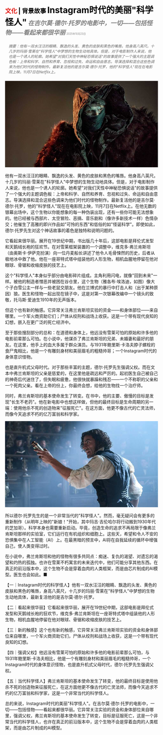 <span style="color:#E3120B; font-size:14.9pt; font-weight:bold;">文化</span> <span style="color:#000000; font-size:14.9pt; font-weight:bold;">| 背景故事</span>
<span style="color:#000000; font-size:21.0pt; font-weight:bold;">Instagram时代的美丽"科学怪人"</span>
<span style="color:#808080; font-size:14.9pt; font-weight:bold; font-style:italic;">在吉尔莫·德尔·托罗的电影中，一切——包括怪物——看起来都很华丽</span>
<span style="color:#808080; font-size:6.2pt;">2025年10月23日</span>

<div style="padding:8px 12px; color:#666; font-size:9.0pt; font-style:italic; margin:12px 0;">摘要：他有一双水汪汪的眼睛、飘逸的头发、黄色的皮肤和黑色的嘴唇。他身高八英尺。十几岁的玛丽·雪莱在"科学怪人"中梦想的生物生动地具体。但是，对于电影制作人来说，他也是一个诱人的轮廓。她希望"对我们天性中神秘恐惧说话"的故事提供了一个强大的主题调色板：上帝和科学、自然和养育、忽视和过失、命运和自由意志。导演选择和混合这些色调来为他们时代的怪物制作。最新复活他的是吉尔莫·德尔·托罗，他的"科学怪人"现在在电影院上映，11月7日在Netflix上。</div>

![](../images/070_A_comely_Frankenstein_for_the_Instagram_age/p0298_img01.jpeg)

他有一双水汪汪的眼睛、飘逸的头发、黄色的皮肤和黑色的嘴唇。他身高八英尺。十几岁的玛丽·雪莱在"科学怪人"中梦想的生物生动地具体。但是，对于电影制作人来说，他也是一个诱人的轮廓。她希望"对我们天性中神秘恐惧说话"的故事提供了一个强大的主题调色板：上帝和科学、自然和养育、忽视和过失、命运和自由意志。导演选择和混合这些色调来为他们时代的怪物制作。最新复活他的是吉尔莫·德尔·托罗，他的"科学怪人"现在在电影院上映，11月7日在Netflix上。在他无数的银幕出场中，这个生物以你能想象的每一种伪装出现，还有一些你可能无法想象的。他已经被与西部片、太空冒险、恶搞、音乐剧和（像许多新技术一样）色情杂交；他催生了高雅的即兴作品如"可怜的东西"和低俗的如"怪诞科学"。即使如此，德尔·托罗先生对这个神话故事的着色是独特和说明问题的。

它看起来很华丽。展开在19世纪中期，书出版几十年后，这部电影是拜伦式发型和天鹅绒长袍的狂欢节。在对雪莱框架装置的一个调整中，维克多·弗兰肯斯坦（由奥斯卡·伊萨克扮演）向一位丹麦船长讲述了他令人毛骨悚然的历史，后者从极地冰中救了他。他在一座哥特式塔中组装他的人形生物，相机血腥地停留在他对眼球、骨锯和收缩皮肤的技艺上。

这个"科学怪人"本身似乎部分由电影碎片组成。主角利用闪电，就像"回到未来"一样。被他的制造者憎恶并被困在谷仓里，这个生物（雅各布·埃洛迪，如图）像大个子白雪公主一样与一些老鼠交朋友。他在兰博式的暴行中打击人和（出于某种原因）狼。医生和怪物一起出现在镜子中，这是对第一次银幕改编中一个镜头的致敬，托马斯·爱迪生1910年的无声版本。

但这个也有新的触感。它异常关注弗兰肯斯坦实验的资金——和身体部位——来自哪里。一个军火商资助它们；尸体从绞刑和战场上收获。这是一个带有现代良知的幻想，嵌入在更广泛的死亡经济中。

至于那些搜刮部分的总和：在道德和身体上，他远没有雪莱可怕的原始和许多他的电影前辈那么可怕。在小说中，他谋杀了弗兰肯斯坦的兄弟、未婚妻和最好的朋友。在这里，他手上的血大多属于群众演员。与1931年鲍里斯·卡洛夫脖子螺栓的食尸鬼相比，他是一个有雕刻身材和美丽眉毛的粗糙帅哥；一个Instagram时代的身体意识怪物。

也是直升机式父母时代。对于那些丰富的主题，德尔·托罗先生强调父权。而在文本中弗兰肯斯坦的父亲是慈爱的，在这里他是疏远和严厉的。起初医生自己被自己的神奇后代迷住了，但失眠和疲惫，他很快就暴躁和残忍——一个不称职的父亲和一个死肉父亲。看在上帝的份上，你最终会想，给他的生物找一个治疗师。

同时，弗兰肯斯坦的基本使命发生了转变。在书中，他的主要、傲慢的目标是发现"长生不老药"。他在新电影中也想这样做，但他的最终目标是生命周期的另一端：使用他杀不死的创造物来"征服死亡"。在这方面，他更不像古代的亡灵法师，而像今天追求不朽的亿万富翁和科学家。

![](../images/070_A_comely_Frankenstein_for_the_Instagram_age/p0300_img01.jpeg)

所以德尔·托罗先生的是一个非常当代的"科学怪人"。然而，毫无疑问会有更多的重新制作（从明年上映的"新娘！"开始，其中玛吉·吉伦哈尔将行动搬到1930年代的芝加哥）。科学本身也需要重新启动。毕竟，创造生命的追求不再局限于像弗兰肯斯坦那样的实验室，它们运行在有机组织和细胞上。这些天，希望和令人不安的恐惧集中在人工智能（AI）上。在最黑暗的预言中，AI将在自我延续的循环中增强自己，使人类变得过时。

在小说中，弗兰肯斯坦和他的怪物有很多共同点：痴迷、复仇的渴望、对遗忘的渴望和灼热的孤独。也许在雪莱不朽寓言的未来迭代中，他们可能分享其他东西。在真正的前沿版本中，这个生物不会是穿着血肉的人类框架，而是由芯片制成的AI模型。医生也会如此。■

【一｜Instagram时代的科学怪人】他有一双水汪汪的眼睛、飘逸的头发、黄色的皮肤和黑色的嘴唇，身高八英尺，十几岁的玛丽·雪莱在"科学怪人"中梦想的生物生动地具体，最新复活他的是吉尔莫·德尔·托罗。

【二｜看起来很华丽】它看起来很华丽，展开在19世纪中期，这部电影是拜伦式发型和天鹅绒长袍的狂欢节，维克多·弗兰肯斯坦在一座哥特式塔中组装他的人形生物，相机血腥地停留在他对眼球、骨锯和收缩皮肤的技艺上。

【三｜新的触感】这个也有新的触感，它异常关注弗兰肯斯坦实验的资金和身体部位来自哪里，一个军火商资助它们，尸体从绞刑和战场上收获，这是一个带有现代良知的幻想。

【四｜强调父权】他远没有雪莱可怕的原始和许多他的电影前辈那么可怕，与1931年鲍里斯·卡洛夫相比，他是一个有雕刻身材和美丽眉毛的粗糙帅哥，一个Instagram时代的身体意识怪物，也是直升机式父母时代，德尔·托罗先生强调父权。

【五｜当代科学怪人】弗兰肯斯坦的基本使命发生了转变，他的最终目标是使用他杀不死的创造物来征服死亡，在这方面他更不像古代的亡灵法师，而像今天追求不朽的亿万富翁和科学家，这是一个非常当代的科学怪人。

总的来说，Instagram时代的美丽"科学怪人"。在吉尔莫·德尔·托罗的电影中，一切——包括怪物——看起来都很华丽。它异常关注实验的资金和身体部位来自哪里，强调父权，弗兰肯斯坦的基本使命发生了转变，目标是征服死亡，这是一个非常当代的科学怪人，也许在真正的前沿版本中，这个生物不会是穿着血肉的人类框架，而是由芯片制成的AI模型。

